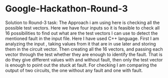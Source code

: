 # Google-Hackathon-Round-3
Solution to Round-3 task:
The Approach i am using here is checking all the possible test vectors. Here we have four inputs so it is feasible to check all 16 possibilities to find out what are the test vectors I can use to detect the mentioned fault in the input file. Here I have used C++ language. First I am analyzing the input , taking values from it that are in use later and storing them in the circuit vector. Then creating all the 16 vectors, and passing each vector through the test whether they are enough to identify the fault. That is do they give different values with and without fault, then only the test vector is enough to point out the stuck at fault. For checking I am comparing the output of two circuits, the one without any fault and one with fault.
